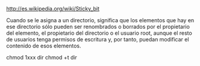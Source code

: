 http://es.wikipedia.org/wiki/Sticky_bit

Cuando se le asigna a un directorio, significa que los elementos que hay en ese directorio sólo pueden ser renombrados o borrados por el propietario del elemento, el propietario del directorio o el usuario root, aunque el resto de usuarios tenga permisos de escritura y, por tanto, puedan modificar el contenido de esos elementos.

chmod 1xxx dir
chmod +t dir

